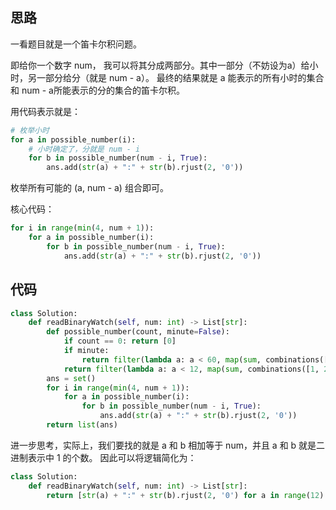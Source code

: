 ## 思路

一看题目就是一个笛卡尔积问题。

即给你一个数字 num， 我可以将其分成两部分。其中一部分（不妨设为a）给小时，另一部分给分（就是 num - a）。 最终的结果就是 a 能表示的所有小时的集合和 num - a所能表示的分的集合的笛卡尔积。

用代码表示就是：

```py
# 枚举小时
for a in possible_number(i):
    # 小时确定了，分就是 num - i
    for b in possible_number(num - i, True):
        ans.add(str(a) + ":" + str(b).rjust(2, '0'))
```

枚举所有可能的 (a, num - a)  组合即可。

核心代码：

```py
for i in range(min(4, num + 1)):
    for a in possible_number(i):
        for b in possible_number(num - i, True):
            ans.add(str(a) + ":" + str(b).rjust(2, '0'))
```

## 代码

```py
class Solution:
    def readBinaryWatch(self, num: int) -> List[str]:
        def possible_number(count, minute=False):
            if count == 0: return [0]
            if minute:
                return filter(lambda a: a < 60, map(sum, combinations([1, 2, 4, 8, 16, 32], count)))
            return filter(lambda a: a < 12, map(sum, combinations([1, 2, 4, 8], count)))
        ans = set()
        for i in range(min(4, num + 1)):
            for a in possible_number(i):
                for b in possible_number(num - i, True):
                    ans.add(str(a) + ":" + str(b).rjust(2, '0'))
        return list(ans)
```


进一步思考，实际上，我们要找的就是 a 和 b 相加等于 num，并且 a 和 b 就是二进制表示中 1 的个数。 因此可以将逻辑简化为：


```py
class Solution:
    def readBinaryWatch(self, num: int) -> List[str]:
        return [str(a) + ":" + str(b).rjust(2, '0') for a in range(12) for b in range(60) if (bin(a)+bin(b)).count('1') == num]
```
